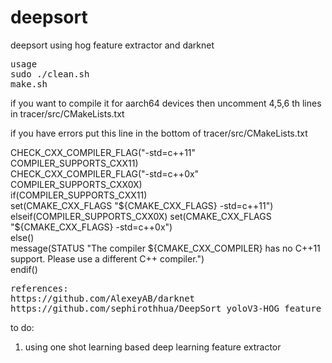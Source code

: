 # deepsort
deepsort using hog feature extractor and darknet
<pre>
usage 
sudo ./clean.sh
make.sh
</pre>
if you want to compile it for aarch64 devices then uncomment 4,5,6 th lines in tracer/src/CMakeLists.txt

if you have errors put this line in the bottom of tracer/src/CMakeLists.txt

CHECK_CXX_COMPILER_FLAG("-std=c++11" COMPILER_SUPPORTS_CXX11)  
CHECK_CXX_COMPILER_FLAG("-std=c++0x" COMPILER_SUPPORTS_CXX0X)  
if(COMPILER_SUPPORTS_CXX11)  
        set(CMAKE_CXX_FLAGS "${CMAKE_CXX_FLAGS} -std=c++11")  
elseif(COMPILER_SUPPORTS_CXX0X)  
        set(CMAKE_CXX_FLAGS "${CMAKE_CXX_FLAGS} -std=c++0x")  
else()  
     message(STATUS "The compiler ${CMAKE_CXX_COMPILER} has no C++11 support. Please use a different C++ compiler.")  
endif()  

<pre>
references:
https://github.com/AlexeyAB/darknet
https://github.com/sephirothhua/DeepSort_yoloV3-HOG_feature
</pre>

to do:
1. using one shot learning based deep learning feature extractor

